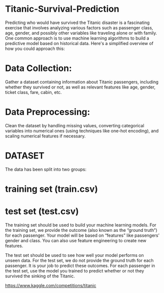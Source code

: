 # Titanic-Survival-Prediction
Predicting who would have survived the Titanic disaster is a fascinating exercise that involves analyzing various factors such as passenger class, age, gender, and possibly other variables like traveling alone or with family. One common approach is to use machine learning algorithms to build a predictive model based on historical data. Here's a simplified overview of how you could approach this:

# Data Collection:
Gather a dataset containing information about Titanic passengers, including whether they survived or not, as well as relevant features like age, gender, ticket class, fare, cabin, etc.
# Data Preprocessing:
Clean the dataset by handling missing values, converting categorical variables into numerical ones (using techniques like one-hot encoding), and scaling numerical features if necessary.
# DATASET
The data has been split into two groups:

# training set (train.csv)
# test set (test.csv)
The training set should be used to build your machine learning models. For the training set, we provide the outcome (also known as the “ground truth”) for each passenger. Your model will be based on “features” like passengers’ gender and class. You can also use feature engineering to create new features.

The test set should be used to see how well your model performs on unseen data. For the test set, we do not provide the ground truth for each passenger. It is your job to predict these outcomes. For each passenger in the test set, use the model you trained to predict whether or not they survived the sinking of the Titanic.

https://www.kaggle.com/competitions/titanic


